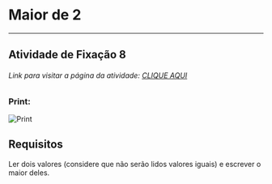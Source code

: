 # Maior de 2  

---

## Atividade de Fixação 8  

###### Link para visitar a página da atividade: [CLIQUE AQUI](http://htmlpreview.github.io/?)

### Print:

![Print]()

## Requisitos

Ler dois valores (considere que não serão lidos valores iguais) e escrever o maior deles.  
 